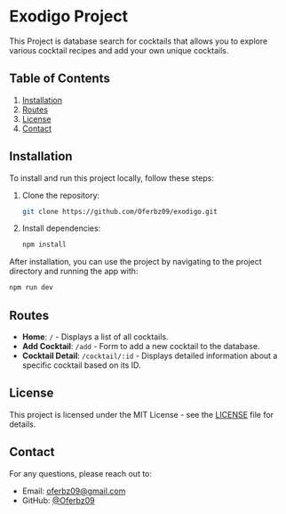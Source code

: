 # Exodigo Project

This Project is database search for cocktails that allows you to explore various cocktail recipes and add your own unique cocktails.

## Table of Contents
1. [Installation](#installation)
2. [Routes](#routes)
3. [License](#license)
4. [Contact](#contact)

## Installation

To install and run this project locally, follow these steps:

1. Clone the repository:
    ```bash
    git clone https://github.com/Oferbz09/exodigo.git
    ```

2. Install dependencies:
    ```bash
    npm install
    ```

After installation, you can use the project by navigating to the project directory and running the app with:
```bash
npm run dev
```

## Routes

- **Home**: `/` - Displays a list of all cocktails.
- **Add Cocktail**: `/add` - Form to add a new cocktail to the database.
- **Cocktail Detail**: `/cocktail/:id` - Displays detailed information about a specific cocktail based on its ID.

## License

This project is licensed under the MIT License - see the [LICENSE](LICENSE) file for details.

## Contact

For any questions, please reach out to:
- Email: oferbz09@gmail.com
- GitHub: [@Oferbz09](https://github.com/Oferbz09)
